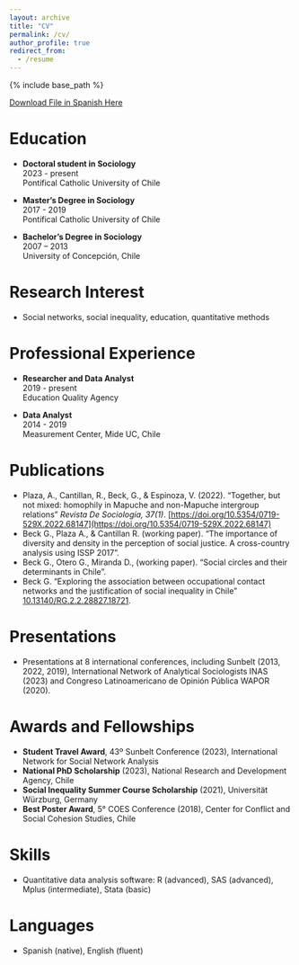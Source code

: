 ```yaml
---
layout: archive
title: "CV"
permalink: /cv/
author_profile: true
redirect_from:
  - /resume
---
```


{% include base_path %}

 [Download File in Spanish Here](https://gmobeck.github.io/files/cv_es.pdf)

Education
======

- **Doctoral student in Sociology**  
  2023 - present  
  Pontifical Catholic University of Chile

- **Master’s Degree in Sociology**  
  2017 - 2019  
  Pontifical Catholic University of Chile

- **Bachelor’s Degree in Sociology**  
  2007 – 2013  
  University of Concepción, Chile

Research Interest
======

- Social networks, social inequality, education, quantitative methods

Professional Experience
======

- **Researcher and Data Analyst**  
  2019 - present  
  Education Quality Agency

- **Data Analyst**  
  2014 - 2019  
  Measurement Center, Mide UC, Chile

Publications
======

* Plaza, A., Cantillan, R., Beck, G., & Espinoza, V. (2022). “Together, but not mixed: homophily in Mapuche and non-Mapuche intergroup relations” *Revista De Sociología, 37(1)*. [https://doi.org/10.5354/0719-529X.2022.68147](https://doi.org/10.5354/0719-529X.2022.68147)
* Beck G., Plaza A., & Cantillan R. (working paper). “The importance of diversity and density in the perception of social justice. A cross-country analysis using ISSP 2017”.
* Beck G., Otero G., Miranda D., (working paper). “Social circles and their determinants in Chile”.
* Beck G. “Exploring the association between occupational contact networks and the justification of social inequality in Chile” [10.13140/RG.2.2.28827.18721](https://doi.org/10.13140/RG.2.2.28827.18721).

Presentations
======

- Presentations at 8 international conferences, including Sunbelt (2013, 2022, 2019), International Network of Analytical Sociologists INAS (2023) and Congreso Latinoamericano de Opinión Pública WAPOR (2020).

Awards and Fellowships
======

* **Student Travel Award**, 43º Sunbelt Conference (2023), International Network for Social Network Analysis
* **National PhD Scholarship** (2023), National Research and Development Agency, Chile
* **Social Inequality Summer Course Scholarship** (2021), Universität Würzburg, Germany
* **Best Poster Award**, 5° COES Conference (2018), Center for Conflict and Social Cohesion Studies, Chile

Skills
======

* Quantitative data analysis software: R (advanced), SAS (advanced), Mplus (intermediate), Stata (basic)

Languages
======

* Spanish (native), English (fluent)




<!---
Publications
======
  <ul>{% for post in site.publications reversed %}
    {% include archive-single-cv.html %}
  {% endfor %}</ul>
  
Talks
======
  <ul>{% for post in site.talks reversed %}
    {% include archive-single-talk-cv.html  %}
  {% endfor %}</ul>
  
Teaching
======
  <ul>{% for post in site.teaching reversed %}
    {% include archive-single-cv.html %}
  {% endfor %}</ul>
  
Service and leadership
======
* Currently signed in to 43 different slack teams
-->
